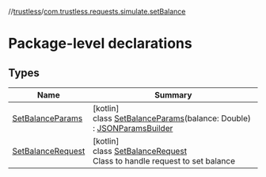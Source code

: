 //[trustless](../../index.md)/[com.trustless.requests.simulate.setBalance](index.md)

# Package-level declarations

## Types

| Name | Summary |
|---|---|
| [SetBalanceParams](-set-balance-params/index.md) | [kotlin]<br>class [SetBalanceParams](-set-balance-params/index.md)(balance: Double) : [JSONParamsBuilder](../com.trustless.params/-j-s-o-n-params-builder/index.md) |
| [SetBalanceRequest](-set-balance-request/index.md) | [kotlin]<br>class [SetBalanceRequest](-set-balance-request/index.md)<br>Class to handle request to set balance |
